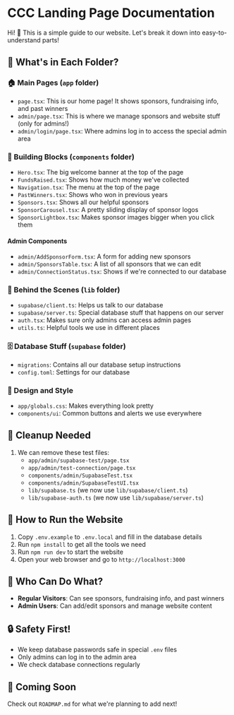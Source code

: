 # CCC Landing Page Documentation

Hi! 👋 This is a simple guide to our website. Let's break it down into easy-to-understand parts!

## 📁 What's in Each Folder?

### 🏠 Main Pages (`app` folder)
- `page.tsx`: This is our home page! It shows sponsors, fundraising info, and past winners
- `admin/page.tsx`: This is where we manage sponsors and website stuff (only for admins!)
- `admin/login/page.tsx`: Where admins log in to access the special admin area

### 🧩 Building Blocks (`components` folder)
- `Hero.tsx`: The big welcome banner at the top of the page
- `FundsRaised.tsx`: Shows how much money we've collected
- `Navigation.tsx`: The menu at the top of the page
- `PastWinners.tsx`: Shows who won in previous years
- `Sponsors.tsx`: Shows all our helpful sponsors
- `SponsorCarousel.tsx`: A pretty sliding display of sponsor logos
- `SponsorLightbox.tsx`: Makes sponsor images bigger when you click them

#### Admin Components
- `admin/AddSponsorForm.tsx`: A form for adding new sponsors
- `admin/SponsorsTable.tsx`: A list of all sponsors that we can edit
- `admin/ConnectionStatus.tsx`: Shows if we're connected to our database

### 🔧 Behind the Scenes (`lib` folder)
- `supabase/client.ts`: Helps us talk to our database
- `supabase/server.ts`: Special database stuff that happens on our server
- `auth.tsx`: Makes sure only admins can access admin pages
- `utils.ts`: Helpful tools we use in different places

### 🗄️ Database Stuff (`supabase` folder)
- `migrations`: Contains all our database setup instructions
- `config.toml`: Settings for our database

### 🎨 Design and Style
- `app/globals.css`: Makes everything look pretty
- `components/ui`: Common buttons and alerts we use everywhere

## 🧹 Cleanup Needed
1. We can remove these test files:
   - `app/admin/supabase-test/page.tsx`
   - `app/admin/test-connection/page.tsx`
   - `components/admin/SupabaseTest.tsx`
   - `components/admin/SupabaseTestUI.tsx`
   - `lib/supabase.ts` (we now use `lib/supabase/client.ts`)
   - `lib/supabase-auth.ts` (we now use `lib/supabase/server.ts`)

## 🚀 How to Run the Website
1. Copy `.env.example` to `.env.local` and fill in the database details
2. Run `npm install` to get all the tools we need
3. Run `npm run dev` to start the website
4. Open your web browser and go to `http://localhost:3000`

## 👥 Who Can Do What?
- **Regular Visitors**: Can see sponsors, fundraising info, and past winners
- **Admin Users**: Can add/edit sponsors and manage website content

## 🔒 Safety First!
- We keep database passwords safe in special `.env` files
- Only admins can log in to the admin area
- We check database connections regularly

## 🎯 Coming Soon
Check out `ROADMAP.md` for what we're planning to add next!
